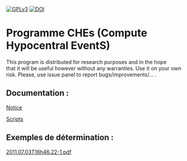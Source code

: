 [![GPLv3](https://www.gnu.org/graphics/gplv3-127x51.png)](https://www.gnu.org/licenses/gpl.html)
[![DOI](https://zenodo.org/badge/23700/HaugmardMeric/CHEs.svg)](https://zenodo.org/badge/latestdoi/23700/HaugmardMeric/CHEs)


# Programme CHEs (Compute Hypocentral EventS)

 
 This program is distributed for research purposes and in the hope         
 that it will be useful however without any warranties. Use it on your own risk. 
 Please, use issue panel to report bugs/improvements/... .    
 
 
 ## Documentation :
 
[Notice](https://github.com/HaugmardMeric/CHEs/blob/master/DOC/notice.pdf)

[Scripts](https://github.com/HaugmardMeric/CHEs/blob/master/DOC/EDITscripts.pdf)

## Exemples de détermination :

[2011.07.03T16h46.22-1.pdf](https://github.com/HaugmardMeric/CHEs/blob/master/DOC/2011.07.03T16h46.22-1.pdf)


 

